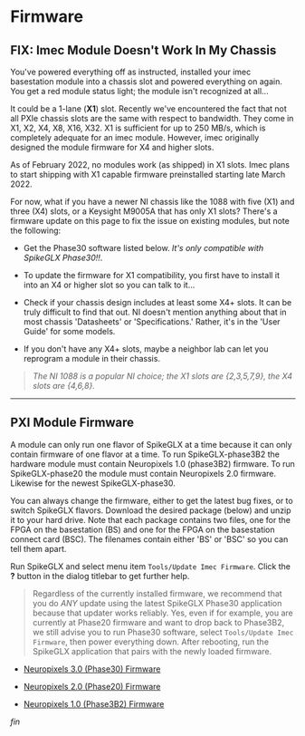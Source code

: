 # Firmware

## FIX: Imec Module Doesn't Work In My Chassis

You've powered everything off as instructed, installed your imec basestation
module into a chassis slot and powered everything on again. You get a red
module status light; the module isn't recognized at all...

It could be a 1-lane (**X1**) slot. Recently we've encountered the fact
that not all PXIe chassis slots are the same with respect to bandwidth.
They come in X1, X2, X4, X8, X16, X32. X1 is sufficient for up to 250 MB/s,
which is completely adequate for an imec module. However, imec originally
designed the module firmware for X4 and higher slots.

As of February 2022, no modules work (as shipped) in X1 slots. Imec plans
to start shipping with X1 capable firmware preinstalled starting late
March 2022.

For now, what if you have a newer NI chassis like the 1088 with five (X1)
and three (X4) slots, or a Keysight M9005A that has only X1 slots? There's
a firmware update on this page to fix the issue on existing modules, but
note the following:

* Get the Phase30 software listed below. *It's only compatible with
SpikeGLX Phase30!!*.

* To update the firmware for X1 compatibility, you first have to install
it into an X4 or higher slot so you can talk to it...

* Check if your chassis design includes at least some X4+ slots. It can be
truly difficult to find that out. NI doesn't mention anything about that
in most chassis 'Datasheets' or 'Specifications.' Rather, it's in the
'User Guide' for some models.

* If you don't have any X4+ slots, maybe a neighbor lab can let you
reprogram a module in their chassis.

>*The NI 1088 is a popular NI choice; the X1 slots are {2,3,5,7,9}, the
X4 slots are {4,6,8}.*

------

## PXI Module Firmware

A module can only run one flavor of SpikeGLX at a time because it can only
contain firmware of one flavor at a time. To run SpikeGLX-phase3B2 the
hardware module must contain Neuropixels 1.0 (phase3B2) firmware. To run
SpikeGLX-phase20 the module must contain Neuropixels 2.0 firmware. Likewise
for the newest SpikeGLX-phase30.

You can always change the firmware, either to get the latest bug fixes, or
to switch SpikeGLX flavors. Download the desired package (below) and unzip
it to your hard drive. Note that each package contains two files, one for
the FPGA on the basestation (BS) and one for the FPGA on the basestation
connect card (BSC). The filenames contain either 'BS' or 'BSC' so you can
tell them apart.

Run SpikeGLX and select menu item `Tools/Update Imec Firmware`. Click
the **?** button in the dialog titlebar to get further help.

>Regardless of the currently installed firmware, we recommend that you
do *ANY* update using the latest SpikeGLX Phase30 application because
that updater works reliably. Yes, even if for example, you are currently
at Phase20 firmware and want to drop back to Phase3B2, we still advise
you to run Phase30 software, select `Tools/Update Imec Firmware`, then
power everything down. After rebooting, run the SpikeGLX application that
pairs with the newly loaded firmware.

* [Neuropixels 3.0 (Phase30) Firmware](../Support/NP30ModuleFirmware.zip)

* [Neuropixels 2.0 (Phase20) Firmware](../Support/NP20ModuleFirmware.zip)

* [Neuropixels 1.0 (Phase3B2) Firmware](../Support/NP10ModuleFirmware.zip)


_fin_


